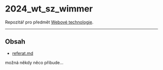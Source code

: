 # 2024_wt_sz_wimmer
Repozitář pro předmět [Webové technologie](https://www.gyarab.cz/predmety/WT).

---
## Obsah

- [referat.md](https://github.com/gyarab/2024_wt_sz_wimmer/blob/main/referat.md)

možná někdy něco přibude...
